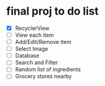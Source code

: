 # final proj to do list

- [x] RecyclerView
- [ ] View each item
- [ ] Add/Edit/Remove item
- [ ] Select Image
- [ ] Database
- [ ] Search and Filter
- [ ] Random list of ingredients
- [ ] Grocery stores nearby
